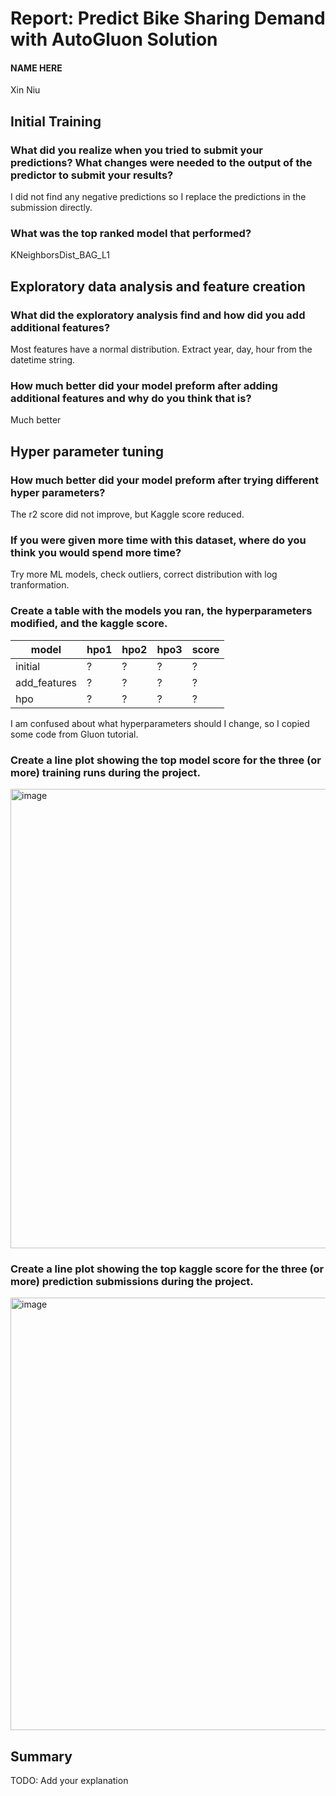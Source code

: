 # Report: Predict Bike Sharing Demand with AutoGluon Solution
#### NAME HERE

Xin Niu

## Initial Training
### What did you realize when you tried to submit your predictions? What changes were needed to the output of the predictor to submit your results?
I did not find any negative predictions so I replace the predictions in the submission directly.

### What was the top ranked model that performed?
KNeighborsDist_BAG_L1

## Exploratory data analysis and feature creation
### What did the exploratory analysis find and how did you add additional features?
Most features have a normal distribution.
Extract year, day, hour from the datetime string.

### How much better did your model preform after adding additional features and why do you think that is?
Much better

## Hyper parameter tuning
### How much better did your model preform after trying different hyper parameters?
The r2 score did not improve, but Kaggle score reduced.

### If you were given more time with this dataset, where do you think you would spend more time?
Try more ML models, check outliers, correct distribution with log tranformation.


### Create a table with the models you ran, the hyperparameters modified, and the kaggle score.
|model|hpo1|hpo2|hpo3|score|
|--|--|--|--|--|
|initial|?|?|?|?|
|add_features|?|?|?|?|
|hpo|?|?|?|?|

I am confused about what hyperparameters should I change, so I copied some code from Gluon tutorial.

### Create a line plot showing the top model score for the three (or more) training runs during the project.

<img width="735" alt="image" src="https://github.com/user-attachments/assets/1e4b6262-b288-4ce3-becd-3ef23a3aa72d" />

### Create a line plot showing the top kaggle score for the three (or more) prediction submissions during the project.

<img width="692" alt="image" src="https://github.com/user-attachments/assets/7e0d720d-f74c-40bd-bbb5-9725e4805f27" />


## Summary
TODO: Add your explanation
